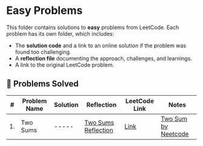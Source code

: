 # Easy Problems

This folder contains solutions to **easy** problems from LeetCode. Each problem has its own folder, which includes:
- The **solution code** and a link to an online solution if the problem was found too challenging.
- A **reflection file** documenting the approach, challenges, and learnings.
- A link to the original LeetCode problem.

## 📜 Problems Solved
| #   | Problem Name                         | Solution | Reflection  | LeetCode Link | Notes                     |
|-----|--------------------------------------|----------|-------------|---------------|---------------------------|
| 1. | Two Sums|-----|[Two Sums Reflection](https://docs.google.com/document/d/1EhiwZ1DCt91yzNqhhVXQ9nfCd3Ehf9oM9k3Vl3FCKjo/edit?usp=sharing)|[Link](https://leetcode.com/problems/two-sum/description/)| [Two Sum by Neetcode](https://www.youtube.com/watch?v=KLlXCFG5TnA)|
